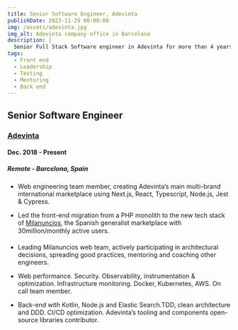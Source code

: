 ```yaml
---
title: Senior Software Engineer, Adevinta
publishDate: 2023-11-29 00:00:00
img: /assets/adevinta.jpg
img_alt: Adevinta company office in Barcelona
description: |
  Senior Full Stack Software engineer in Adevinta for more than 4 years. Building performant marketplaces for international markets.
tags:
  - Front end
  - Leadership
  - Testing
  - Mentoring
  - Back end
---
```


## Senior Software Engineer

### <a href="https://www.adevinta.com/">Adevinta</a>

#### Dec. 2018 - Present

##### Remote - Barcelona, Spain

- Web engineering team member, creating Adevinta’s main multi-brand international marketplace using Next.js, React, Typescript, Node.js, Jest & Cypress.

- Led the front-end migration from a PHP monolith to the new tech stack of <a href="https://www.milanuncios.com">Milanuncios</a>, the Spanish generalist marketplace with 30million/monthly active users.

- Leading Milanuncios web team, actively participating in architectural decisions, spreading good practices, mentoring and coaching other engineers.

- Web performance. Security. Observability, instrumentation & optimization. Infrastructure monitoring. Docker, Kubernetes, AWS. On call team member.

- Back-end with Kotlin, Node.js and Elastic Search.TDD, clean architecture and DDD. CI/CD optimization. Adevinta’s tooling and components open-source libraries contributor.
